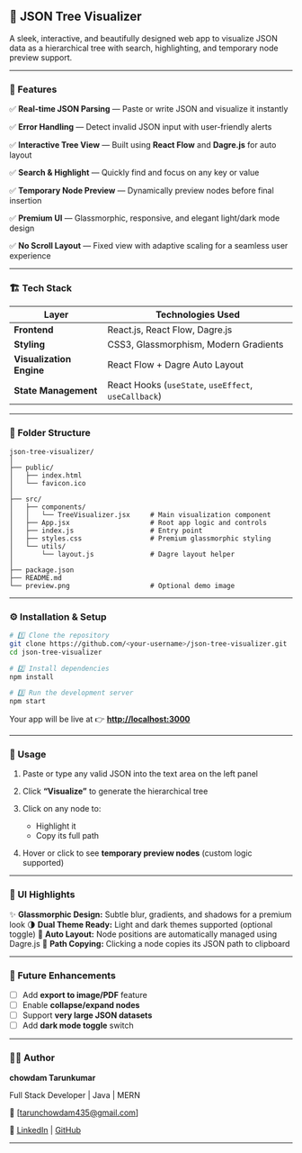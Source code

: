
## 🧠 JSON Tree Visualizer

 A sleek, interactive, and beautifully designed web app to visualize JSON data as a hierarchical tree with search, highlighting, and temporary node preview support.

---

### 🚀 Features

✅ **Real-time JSON Parsing** — Paste or write JSON and visualize it instantly

✅ **Error Handling** — Detect invalid JSON input with user-friendly alerts

✅ **Interactive Tree View** — Built using **React Flow** and **Dagre.js** for auto layout

✅ **Search & Highlight** — Quickly find and focus on any key or value

✅ **Temporary Node Preview** — Dynamically preview nodes before final insertion

✅ **Premium UI** — Glassmorphic, responsive, and elegant light/dark mode design

✅ **No Scroll Layout** — Fixed view with adaptive scaling for a seamless user experience

---

### 🏗️ Tech Stack

| Layer                    | Technologies Used                                    |
| ------------------------ | ---------------------------------------------------- |
| **Frontend**             | React.js, React Flow, Dagre.js                       |
| **Styling**              | CSS3, Glassmorphism, Modern Gradients                |
| **Visualization Engine** | React Flow + Dagre Auto Layout                       |
| **State Management**     | React Hooks (`useState`, `useEffect`, `useCallback`) |

---

### 📂 Folder Structure

```
json-tree-visualizer/
│
├── public/
│   ├── index.html
│   └── favicon.ico
│
├── src/
│   ├── components/
│   │   └── TreeVisualizer.jsx     # Main visualization component
│   ├── App.jsx                    # Root app logic and controls
│   ├── index.js                   # Entry point
│   ├── styles.css                 # Premium glassmorphic styling
│   └── utils/
│       └── layout.js              # Dagre layout helper
│
├── package.json
├── README.md
└── preview.png                    # Optional demo image
```

---

### ⚙️ Installation & Setup

```bash
# 1️⃣ Clone the repository
git clone https://github.com/<your-username>/json-tree-visualizer.git
cd json-tree-visualizer

# 2️⃣ Install dependencies
npm install

# 3️⃣ Run the development server
npm start
```

Your app will be live at 👉 **[http://localhost:3000](http://localhost:3000)**

---

### 🧩 Usage

1. Paste or type any valid JSON into the text area on the left panel
2. Click **“Visualize”** to generate the hierarchical tree
3. Click on any node to:

   * Highlight it
   * Copy its full path
4. Hover or click to see **temporary preview nodes** (custom logic supported)

---

### 🎨 UI Highlights

✨ **Glassmorphic Design:** Subtle blur, gradients, and shadows for a premium look
🌗 **Dual Theme Ready:** Light and dark themes supported (optional toggle)
🧭 **Auto Layout:** Node positions are automatically managed using Dagre.js
🔗 **Path Copying:** Clicking a node copies its JSON path to clipboard

---


### 🧠 Future Enhancements

* [ ] Add **export to image/PDF** feature
* [ ] Enable **collapse/expand nodes**
* [ ] Support **very large JSON datasets**
* [ ] Add **dark mode toggle** switch

---

### 👨‍💻 Author

**chowdam Tarunkumar**

Full Stack Developer | Java | MERN 

📧 [[tarunchowdam435@gmail.com](mailto:tarunchowdam435@gmail.com)]

🔗 [LinkedIn](https://linkedin.com/in/chowdamtarunkumar) | [GitHub](https://github.com/Tarunchowdam)

---



